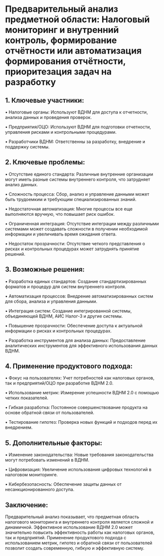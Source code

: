 # Предварительный анализ предметной области: Налоговый мониторинг и внутренний контроль, формирование отчётности или автоматизация формирования отчётности, приоритезация задач на разработку

## 1. Ключевые участники:

•	Налоговые органы: Используют ВДНМ для доступа к отчетности, анализа данных и проведения проверок.


•	Предприятия/ОЦО: Используют ВДНМ для подготовки отчетности, управления рисками и контрольными процедурами.


•	Разработчики ВДНМ: Ответственны за разработку, внедрение и поддержку системы.
## 2. Ключевые проблемы:


•	Отсутствие единого стандарта: Различные внутренние организации могут иметь разные системы внутреннего контроля, что затрудняет анализ данных.


•	Сложность процесса: Сбор, анализ и управление данными может быть трудоемким и требующим специализированных знаний.


•	Недостаточная автоматизация: Многие процессы все еще выполняются вручную, что повышает риск ошибок.


•	Ограниченная интеграция: Отсутствие интеграции между различными системами может создавать сложности в получении необходимой информации и увеличивать время ожидания ответа.


•	Недостаток прозрачности: Отсутствие четкого представления о рисках и контрольных процедурах может затруднять принятие решений.
## 3. Возможные решения:
•	Разработка единых стандартов: Создание стандартизированных форматов и процедур для систем внутреннего контроля.


•	Автоматизация процессов: Внедрение автоматизированных систем для сбора, анализа и управления данными.


•	Интеграция систем: Создание интегрированной системы, объединяющей ВДНМ, АИС Налог-3 и другие системы.


•	Повышение прозрачности: Обеспечение доступа к актуальной информации о рисках и контрольных процедурах.


•	Разработка инструментов для анализа данных: Предоставление аналитических инструментов для эффективного использования данных ВДНМ.
## 4. Применение продуктового подхода:


•	Фокус на пользователях: Учет потребностей как налоговых органов, так и предприятий/ОЦО при разработке ВДНМ 2.0.


•	Использование метрик: Измерение успешности ВДНМ 2.0 с помощью четких показателей.


•	Гибкая разработка: Постоянное совершенствование продукта на основе обратной связи от пользователей.


•	Тестирование гипотез: Проверка новых функций и подходов перед их внедрением.
## 5. Дополнительные факторы:


•	Изменение законодательства: Новые требования законодательства могут потребовать изменений в ВДНМ.


•	Цифровизация: Увеличение использования цифровых технологий в налоговом мониторинге.


•	Кибербезопасность: Обеспечение защиты данных от несанкционированного доступа.

## Заключение:
Предварительный анализ показывает, что предметная область налогового мониторинга и внутреннего контроля является сложной и динамичной. Эффективное использование ВДНМ 2.0 может значительно повысить эффективность работы как налоговых органов, так и предприятий. Применение продуктового подхода с использованием метрик, гипотез и обратной связи от пользователей позволит создать современную, гибкую и эффективную систему.
